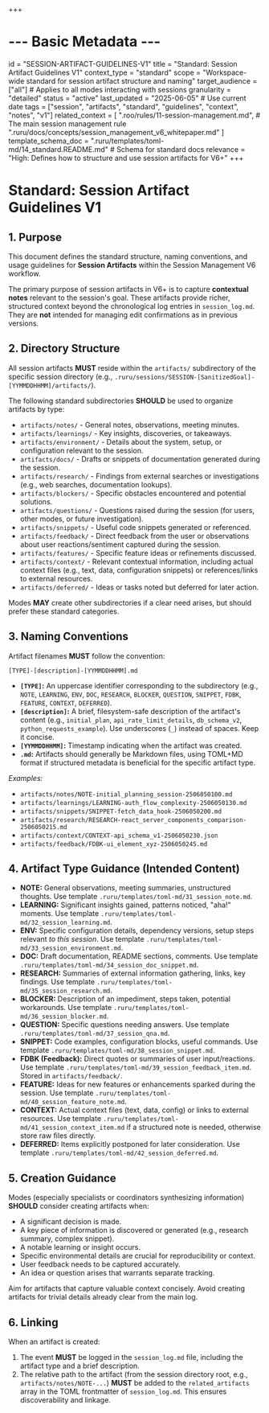 +++
# --- Basic Metadata ---
id = "SESSION-ARTIFACT-GUIDELINES-V1"
title = "Standard: Session Artifact Guidelines V1"
context_type = "standard"
scope = "Workspace-wide standard for session artifact structure and naming"
target_audience = ["all"] # Applies to all modes interacting with sessions
granularity = "detailed"
status = "active"
last_updated = "2025-06-05" # Use current date
tags = ["session", "artifacts", "standard", "guidelines", "context", "notes", "v1"]
related_context = [
    ".roo/rules/11-session-management.md", # The main session management rule
    ".ruru/docs/concepts/session_management_v6_whitepaper.md"
]
template_schema_doc = ".ruru/templates/toml-md/14_standard.README.md" # Schema for standard docs
relevance = "High: Defines how to structure and use session artifacts for V6+"
+++

# Standard: Session Artifact Guidelines V1

## 1. Purpose

This document defines the standard structure, naming conventions, and usage guidelines for **Session Artifacts** within the Session Management V6 workflow.

The primary purpose of session artifacts in V6+ is to capture **contextual notes** relevant to the session's goal. These artifacts provide richer, structured context beyond the chronological log entries in `session_log.md`. They are **not** intended for managing edit confirmations as in previous versions.

## 2. Directory Structure

All session artifacts **MUST** reside within the `artifacts/` subdirectory of the specific session directory (e.g., `.ruru/sessions/SESSION-[SanitizedGoal]-[YYMMDDHHMM]/artifacts/`).

The following standard subdirectories **SHOULD** be used to organize artifacts by type:

*   `artifacts/notes/` - General notes, observations, meeting minutes.
*   `artifacts/learnings/` - Key insights, discoveries, or takeaways.
*   `artifacts/environment/` - Details about the system, setup, or configuration relevant to the session.
*   `artifacts/docs/` - Drafts or snippets of documentation generated during the session.
*   `artifacts/research/` - Findings from external searches or investigations (e.g., web searches, documentation lookups).
*   `artifacts/blockers/` - Specific obstacles encountered and potential solutions.
*   `artifacts/questions/` - Questions raised during the session (for users, other modes, or future investigation).
*   `artifacts/snippets/` - Useful code snippets generated or referenced.
*   `artifacts/feedback/` - Direct feedback from the user or observations about user reactions/sentiment captured during the session.
*   `artifacts/features/` - Specific feature ideas or refinements discussed.
*   `artifacts/context/` - Relevant contextual information, including actual context files (e.g., text, data, configuration snippets) or references/links to external resources.
*   `artifacts/deferred/` - Ideas or tasks noted but deferred for later action.

Modes **MAY** create other subdirectories if a clear need arises, but should prefer these standard categories.

## 3. Naming Conventions

Artifact filenames **MUST** follow the convention:

`[TYPE]-[description]-[YYMMDDHHMM].md`

*   **`[TYPE]`:** An uppercase identifier corresponding to the subdirectory (e.g., `NOTE`, `LEARNING`, `ENV`, `DOC`, `RESEARCH`, `BLOCKER`, `QUESTION`, `SNIPPET`, `FDBK`, `FEATURE`, `CONTEXT`, `DEFERRED`).
*   **`[description]`:** A brief, filesystem-safe description of the artifact's content (e.g., `initial_plan`, `api_rate_limit_details`, `db_schema_v2`, `python_requests_example`). Use underscores (`_`) instead of spaces. Keep it concise.
*   **`[YYMMDDHHMM]`:** Timestamp indicating when the artifact was created.
*   **`.md`:** Artifacts should generally be Markdown files, using TOML+MD format if structured metadata is beneficial for the specific artifact type.

*Examples:*

*   `artifacts/notes/NOTE-initial_planning_session-2506050100.md`
*   `artifacts/learnings/LEARNING-auth_flow_complexity-2506050130.md`
*   `artifacts/snippets/SNIPPET-fetch_data_hook-2506050200.md`
*   `artifacts/research/RESEARCH-react_server_components_comparison-2506050215.md`
*   `artifacts/context/CONTEXT-api_schema_v1-2506050230.json`
*   `artifacts/feedback/FDBK-ui_element_xyz-2506050245.md`

## 4. Artifact Type Guidance (Intended Content)

*   **NOTE:** General observations, meeting summaries, unstructured thoughts. Use template `.ruru/templates/toml-md/31_session_note.md`.
*   **LEARNING:** Significant insights gained, patterns noticed, "aha!" moments. Use template `.ruru/templates/toml-md/32_session_learning.md`.
*   **ENV:** Specific configuration details, dependency versions, setup steps relevant *to this session*. Use template `.ruru/templates/toml-md/33_session_environment.md`.
*   **DOC:** Draft documentation, README sections, comments. Use template `.ruru/templates/toml-md/34_session_doc_snippet.md`.
*   **RESEARCH:** Summaries of external information gathering, links, key findings. Use template `.ruru/templates/toml-md/35_session_research.md`.
*   **BLOCKER:** Description of an impediment, steps taken, potential workarounds. Use template `.ruru/templates/toml-md/36_session_blocker.md`.
*   **QUESTION:** Specific questions needing answers. Use template `.ruru/templates/toml-md/37_session_qna.md`.
*   **SNIPPET:** Code examples, configuration blocks, useful commands. Use template `.ruru/templates/toml-md/38_session_snippet.md`.
*   **FDBK (Feedback):** Direct quotes or summaries of user input/reactions. Use template `.ruru/templates/toml-md/39_session_feedback_item.md`. Stored in `artifacts/feedback/`.
*   **FEATURE:** Ideas for new features or enhancements sparked during the session. Use template `.ruru/templates/toml-md/40_session_feature_note.md`.
*   **CONTEXT:** Actual context files (text, data, config) or links to external resources. Use template `.ruru/templates/toml-md/41_session_context_item.md` if a structured note is needed, otherwise store raw files directly.
*   **DEFERRED:** Items explicitly postponed for later consideration. Use template `.ruru/templates/toml-md/42_session_deferred.md`.

## 5. Creation Guidance

Modes (especially specialists or coordinators synthesizing information) **SHOULD** consider creating artifacts when:

*   A significant decision is made.
*   A key piece of information is discovered or generated (e.g., research summary, complex snippet).
*   A notable learning or insight occurs.
*   Specific environmental details are crucial for reproducibility or context.
*   User feedback needs to be captured accurately.
*   An idea or question arises that warrants separate tracking.

Aim for artifacts that capture valuable context concisely. Avoid creating artifacts for trivial details already clear from the main log.

## 6. Linking

When an artifact is created:

1.  The event **MUST** be logged in the `session_log.md` file, including the artifact type and a brief description.
2.  The relative path to the artifact (from the session directory root, e.g., `artifacts/notes/NOTE-...`) **MUST** be added to the `related_artifacts` array in the TOML frontmatter of `session_log.md`. This ensures discoverability and linkage.
